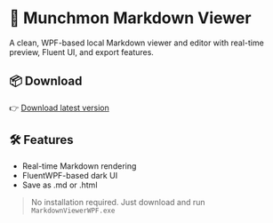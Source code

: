 # 🧩 Munchmon Markdown Viewer

A clean, WPF-based local Markdown viewer and editor with real-time preview, Fluent UI, and export features.

## 📦 Download

👉 [Download latest version](https://github.com/YourUsername/YourRepo/releases/latest)

## 🛠 Features

- Real-time Markdown rendering
- FluentWPF-based dark UI
- Save as .md or .html

> No installation required. Just download and run `MarkdownViewerWPF.exe`
